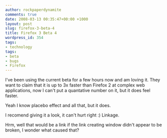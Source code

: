 ```yaml
---
author: rockpaperdynamite
comments: true
date: 2008-03-13 00:35:47+00:00 +1000
layout: post
slug: firefox-3-beta-4
title: Firefox 3 Beta 4
wordpress_id: 354
tags:
- technology
tags:
- beta
- bugs
- Firefox
---
```


I've been using the current beta for a few hours now and am loving it. They want to claim that it is up to 3x faster than Firefox 2 at complex web applications, now I can't put a quantative number on it, but it does feel faster.

Yeah I know placebo effect and all that, but it does.

I recomend giving it a look, it can't hurt right :) Linkage.

Hrm, well that would be a link if the link creating window didn't appear to be broken, I wonder what caused that?
